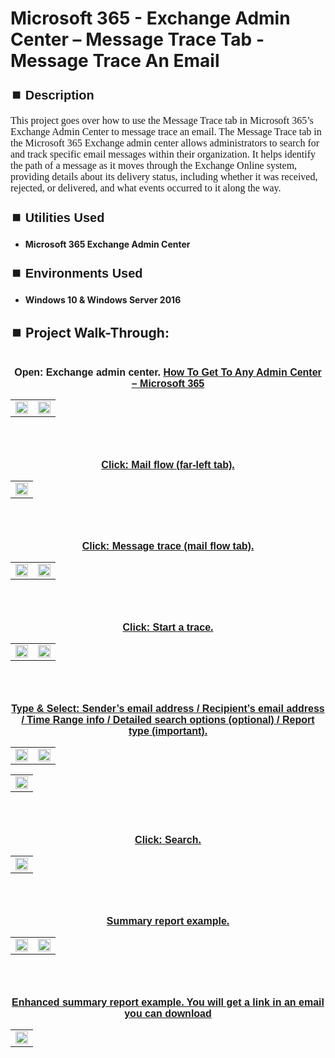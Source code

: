 <h1>Microsoft 365 - Exchange Admin Center – Message Trace Tab - Message Trace An Email</h1>


<h2 style="font-family: Arial, sans-serif; font-size: 20px; font-weight: bold; margin-top: 24px; margin-bottom: 12px;">
⏹️ Description</h2>

<p style="font-family: Georgia, serif; font-size: 16px; margin-top: 12px; margin-bottom: 12px;">
This project goes over how to use the Message Trace tab in Microsoft 365’s Exchange Admin Center to message trace an email. The Message Trace tab in the Microsoft 365 Exchange admin center allows administrators to search for and track specific email messages within their organization. It helps identify the path of a message as it moves through the Exchange Online system, providing details about its delivery status, including whether it was received, rejected, or delivered, and what events occurred to it along the way.
</b>



<h2 style="font-family: Arial, sans-serif; font-size: 20px; font-weight: bold; margin-top: 24px; margin-bottom: 12px;">
⏹️ Utilities Used</h2>
  
<p style="font-family: Georgia, serif; font-size: 16px; margin-top: 12px; margin-bottom: 12px;">
 
 - <b>Microsoft 365 Exchange Admin Center</b>



<h2 style="font-family: Arial, sans-serif; font-size: 20px; font-weight: bold; margin-top: 24px; margin-bottom: 12px;"> 
⏹️ Environments Used </h2>

<p style="font-family: Georgia, serif; font-size: 16px; margin-top: 12px; margin-bottom: 12px;">
 
- <b>Windows 10 & Windows Server 2016</b>



<h2 style="font-family: Arial, sans-serif; font-size: 20px; font-weight: bold; margin-top: 24px; margin-bottom: 12px;"> 
<h2>
⏹️ Project Walk-Through:</h2>
 <br/>

<div style="text-align:center;">
  <span style="font-family: Arial, sans-serif; font-size: 16px;"><b>Open: Exchange admin center.  <a href="https://github.com/RashadHagen/Microsoft-365-Get-To-Any-Admin-Center" style="font-family: Arial, sans-serif; font-size: 16px; font-weight: bold;">How To Get To Any Admin Center – Microsoft 365</b></span>  
<br/>

<table>
  <tr>
    <td><img src="https://imgur.com/NHGBHO4.png" height="100%" width="100%" /></td>
    <td><img src="https://imgur.com/Fi1Cr8b.png" height="100%" width="100%" /></td>
  </tr>
</table>

<br /><br />


<div style="text-align:center;">
  <span style="font-family: Arial, sans-serif; font-size: 16px;"><b>Click: Mail flow (far-left tab).</b></span>  
<br/>

<table>
  <tr>
    <td><img src="https://imgur.com/URrxGp7.png" height="100%" width="100%" /></td>
</table>

<br /><br />


<div style="text-align:center;">
  <span style="font-family: Arial, sans-serif; font-size: 16px;"><b>Click: Message trace (mail flow tab).</b></span>  
<br/>

<table>
  <tr>
    <td><img src="https://imgur.com/dzX5hbB.png" height="100%" width="100%" /></td>
    <td><img src="https://imgur.com/VGK8dZJ.png" height="100%" width="100%" /></td>
  </tr>
</table>

<br /><br />


<div style="text-align:center;">
  <span style="font-family: Arial, sans-serif; font-size: 16px;"><b>Click: Start a trace.</b></span>  
<br/>

<table>
  <tr>
    <td><img src="https://imgur.com/7MBeuMQ.png" height="100%" width="100%" /></td>
    <td><img src="https://imgur.com/e7af3KA.png" height="100%" width="100%" /></td>
  </tr>
</table>

<br /><br />


<div style="text-align:center;">
  <span style="font-family: Arial, sans-serif; font-size: 16px;"><b>Type & Select: Sender’s email address / Recipient’s email address / Time Range info / Detailed search options (optional) / Report type (important).</b></span>  
<br/>

<table>
  <tr>
    <td><img src="https://imgur.com/mIR5rDL.png" height="100%" width="100%" /></td>
    <td><img src="https://imgur.com/tIrCeT9.png" height="100%" width="100%" /></td>
  </tr>
</table>

<table>
  <tr>
    <td><img src="https://imgur.com/RwTF3Kg.png" height="100%" width="100%" /></td>
  </tr>
</table>

<br /><br />


<div style="text-align:center;">
  <span style="font-family: Arial, sans-serif; font-size: 16px;"><b>Click: Search.</b></span>  
<br/>

<table>
  <tr>
    <td><img src="https://imgur.com/HYRQvCm.png" height="100%" width="100%" /></td>
</table>

<br /><br />


<div style="text-align:center;">
  <span style="font-family: Arial, sans-serif; font-size: 16px;"><b>Summary report example.</b></span>  
<br/>

<table>
  <tr>
    <td><img src="https://imgur.com/gkqWphB.png" height="100%" width="100%" /></td>
    <td><img src="https://imgur.com/FBJe68D.png" height="100%" width="100%" /></td>
  </tr>
</table>

<br /><br />


<div style="text-align:center;">
  <span style="font-family: Arial, sans-serif; font-size: 16px;"><b>Enhanced summary report example.  You will get a link in an email you can download</b></span>  
<br/>

<table>
  <tr>
    <td><img src="https://imgur.com/VvnhEQI.png" height="100%" width="100%" /></td>
</table>

<br /><br />
